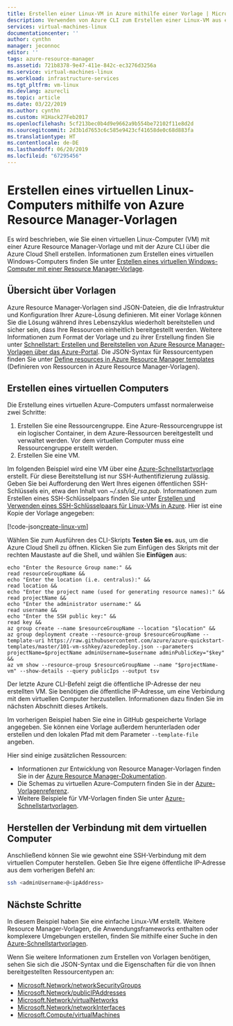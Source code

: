 ```yaml
---
title: Erstellen einer Linux-VM in Azure mithilfe einer Vorlage | Microsoft-Dokumentation
description: Verwenden von Azure CLI zum Erstellen einer Linux-VM aus einer Ressourcen-Manager-Vorlage
services: virtual-machines-linux
documentationcenter: ''
author: cynthn
manager: jeconnoc
editor: ''
tags: azure-resource-manager
ms.assetid: 721b8378-9e47-411e-842c-ec3276d3256a
ms.service: virtual-machines-linux
ms.workload: infrastructure-services
ms.tgt_pltfrm: vm-linux
ms.devlang: azurecli
ms.topic: article
ms.date: 03/22/2019
ms.author: cynthn
ms.custom: H1Hack27Feb2017
ms.openlocfilehash: 5cf213bec0b4d9e9662a9b554be72102f11e8d2d
ms.sourcegitcommit: 2d3b1d7653c6c585e9423cf41658de0c68d883fa
ms.translationtype: HT
ms.contentlocale: de-DE
ms.lasthandoff: 06/20/2019
ms.locfileid: "67295456"
---
```

# <a name="how-to-create-a-linux-virtual-machine-with-azure-resource-manager-templates"></a>Erstellen eines virtuellen Linux-Computers mithilfe von Azure Resource Manager-Vorlagen

Es wird beschrieben, wie Sie einen virtuellen Linux-Computer (VM) mit einer Azure Resource Manager-Vorlage und mit der Azure CLI über die Azure Cloud Shell erstellen. Informationen zum Erstellen eines virtuellen Windows-Computers finden Sie unter [Erstellen eines virtuellen Windows-Computer mit einer Resource Manager-Vorlage](../windows/ps-template.md).

## <a name="templates-overview"></a>Übersicht über Vorlagen

Azure Resource Manager-Vorlagen sind JSON-Dateien, die die Infrastruktur und Konfiguration Ihrer Azure-Lösung definieren. Mit einer Vorlage können Sie die Lösung während ihres Lebenszyklus wiederholt bereitstellen und sicher sein, dass Ihre Ressourcen einheitlich bereitgestellt werden. Weitere Informationen zum Format der Vorlage und zu ihrer Erstellung finden Sie unter [Schnellstart: Erstellen und Bereitstellen von Azure Resource Manager-Vorlagen über das Azure-Portal](../../azure-resource-manager/resource-manager-quickstart-create-templates-use-the-portal.md). Die JSON-Syntax für Ressourcentypen finden Sie unter [Define resources in Azure Resource Manager templates](/azure/templates/microsoft.compute/allversions) (Definieren von Ressourcen in Azure Resource Manager-Vorlagen).

## <a name="create-a-virtual-machine"></a>Erstellen eines virtuellen Computers

Die Erstellung eines virtuellen Azure-Computers umfasst normalerweise zwei Schritte:

1. Erstellen Sie eine Ressourcengruppe. Eine Azure-Ressourcengruppe ist ein logischer Container, in dem Azure-Ressourcen bereitgestellt und verwaltet werden. Vor dem virtuellen Computer muss eine Ressourcengruppe erstellt werden.
1. Erstellen Sie eine VM.

Im folgenden Beispiel wird eine VM über eine [Azure-Schnellstartvorlage](https://raw.githubusercontent.com/Azure/azure-quickstart-templates/master/101-vm-sshkey/azuredeploy.json) erstellt. Für diese Bereitstellung ist nur SSH-Authentifizierung zulässig. Geben Sie bei Aufforderung den Wert Ihres eigenen öffentlichen SSH-Schlüssels ein, etwa den Inhalt von *~/.ssh/id_rsa.pub*. Informationen zum Erstellen eines SSH-Schlüsselpaars finden Sie unter [Erstellen und Verwenden eines SSH-Schlüsselpaars für Linux-VMs in Azure](mac-create-ssh-keys.md). Hier ist eine Kopie der Vorlage angegeben:

[!code-json[create-linux-vm](~/quickstart-templates/101-vm-sshkey/azuredeploy.json)]

Wählen Sie zum Ausführen des CLI-Skripts **Testen Sie es.** aus, um die Azure Cloud Shell zu öffnen. Klicken Sie zum Einfügen des Skripts mit der rechten Maustaste auf die Shell, und wählen Sie **Einfügen** aus:

```azurecli-interactive
echo "Enter the Resource Group name:" &&
read resourceGroupName &&
echo "Enter the location (i.e. centralus):" &&
read location &&
echo "Enter the project name (used for generating resource names):" &&
read projectName &&
echo "Enter the administrator username:" &&
read username &&
echo "Enter the SSH public key:" &&
read key &&
az group create --name $resourceGroupName --location "$location" &&
az group deployment create --resource-group $resourceGroupName --template-uri https://raw.githubusercontent.com/azure/azure-quickstart-templates/master/101-vm-sshkey/azuredeploy.json --parameters projectName=$projectName adminUsername=$username adminPublicKey="$key" &&
az vm show --resource-group $resourceGroupName --name "$projectName-vm" --show-details --query publicIps --output tsv
```

Der letzte Azure CLI-Befehl zeigt die öffentliche IP-Adresse der neu erstellten VM. Sie benötigen die öffentliche IP-Adresse, um eine Verbindung mit dem virtuellen Computer herzustellen. Informationen dazu finden Sie im nächsten Abschnitt dieses Artikels.

Im vorherigen Beispiel haben Sie eine in GitHub gespeicherte Vorlage angegeben. Sie können eine Vorlage außerdem herunterladen oder erstellen und den lokalen Pfad mit dem Parameter `--template-file` angeben.

Hier sind einige zusätzlichen Ressourcen:

- Informationen zur Entwicklung von Resource Manager-Vorlagen finden Sie in der [Azure Resource Manager-Dokumentation](/azure/azure-resource-manager/).
- Die Schemas zu virtuellen Azure-Computern finden Sie in der [Azure-Vorlagenreferenz](/azure/templates/microsoft.compute/allversions).
- Weitere Beispiele für VM-Vorlagen finden Sie unter [Azure-Schnellstartvorlagen](https://azure.microsoft.com/resources/templates/?resourceType=Microsoft.Compute&pageNumber=1&sort=Popular).

## <a name="connect-to-virtual-machine"></a>Herstellen der Verbindung mit dem virtuellen Computer

Anschließend können Sie wie gewohnt eine SSH-Verbindung mit dem virtuellen Computer herstellen. Geben Sie Ihre eigene öffentliche IP-Adresse aus dem vorherigen Befehl an:

```bash
ssh <adminUsername>@<ipAddress>
```

## <a name="next-steps"></a>Nächste Schritte

In diesem Beispiel haben Sie eine einfache Linux-VM erstellt. Weitere Resource Manager-Vorlagen, die Anwendungsframeworks enthalten oder komplexere Umgebungen erstellen, finden Sie mithilfe einer Suche in den [Azure-Schnellstartvorlagen](https://azure.microsoft.com/resources/templates/?resourceType=Microsoft.Compute&pageNumber=1&sort=Popular).

Wenn Sie weitere Informationen zum Erstellen von Vorlagen benötigen, sehen Sie sich die JSON-Syntax und die Eigenschaften für die von Ihnen bereitgestellten Ressourcentypen an:

- [Microsoft.Network/networkSecurityGroups](/azure/templates/microsoft.network/networksecuritygroups)
- [Microsoft.Network/publicIPAddresses](/azure/templates/microsoft.network/publicipaddresses)
- [Microsoft.Network/virtualNetworks](/azure/templates/microsoft.network/virtualnetworks)
- [Microsoft.Network/networkInterfaces](/azure/templates/microsoft.network/networkinterfaces)
- [Microsoft.Compute/virtualMachines](/azure/templates/microsoft.compute/virtualmachines)
